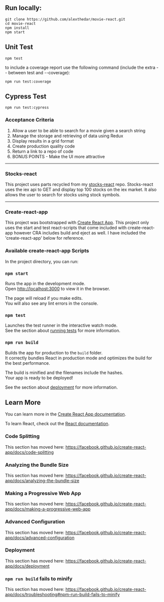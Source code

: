 ## Run locally:

```
git clone https://github.com/alexthedar/movie-react.git
cd movie-react
npm install
npm start
```

## Unit Test

```
npm test
```

to include a coverage report use the following command (include the extra -- between test and --coverage):

```
npm run test:coverage
```

## Cypress Test

```
npm run test:cypress
```

### Acceptance Criteria

1. Allow a user to be able to search for a movie given a search string
2. Manage the storage and retrieving of data using Redux
3. Display results in a grid format
4. Create production quality code
5. Return a link to a repo of code
6. BONUS POINTS - Make the UI more attractive

---

### Stocks-react

This project uses parts recycled from my [stocks-react](https://github.com/alexthedar/stocks-react) repo. Stocks-react uses the iex api to GET and display top 100 stocks on the iex market. It also allows the user to search for stocks using stock symbols.

---

### Create-react-app

This project was bootstrapped with [Create React App](https://github.com/facebook/create-react-app). This project only uses the start and test react-scripts that come included with create-react-app however CRA includes build and eject as well. I have included the 'create-react-app' below for reference.

### Available create-react-app Scripts

In the project directory, you can run:

### `npm start`

Runs the app in the development mode.<br>
Open [http://localhost:3000](http://localhost:3000) to view it in the browser.

The page will reload if you make edits.<br>
You will also see any lint errors in the console.

### `npm test`

Launches the test runner in the interactive watch mode.<br>
See the section about [running tests](https://facebook.github.io/create-react-app/docs/running-tests) for more information.

### `npm run build`

Builds the app for production to the `build` folder.<br>
It correctly bundles React in production mode and optimizes the build for the best performance.

The build is minified and the filenames include the hashes.<br>
Your app is ready to be deployed!

See the section about [deployment](https://facebook.github.io/create-react-app/docs/deployment) for more information.

## Learn More

You can learn more in the [Create React App documentation](https://facebook.github.io/create-react-app/docs/getting-started).

To learn React, check out the [React documentation](https://reactjs.org/).

### Code Splitting

This section has moved here: https://facebook.github.io/create-react-app/docs/code-splitting

### Analyzing the Bundle Size

This section has moved here: https://facebook.github.io/create-react-app/docs/analyzing-the-bundle-size

### Making a Progressive Web App

This section has moved here: https://facebook.github.io/create-react-app/docs/making-a-progressive-web-app

### Advanced Configuration

This section has moved here: https://facebook.github.io/create-react-app/docs/advanced-configuration

### Deployment

This section has moved here: https://facebook.github.io/create-react-app/docs/deployment

### `npm run build` fails to minify

This section has moved here: https://facebook.github.io/create-react-app/docs/troubleshooting#npm-run-build-fails-to-minify
